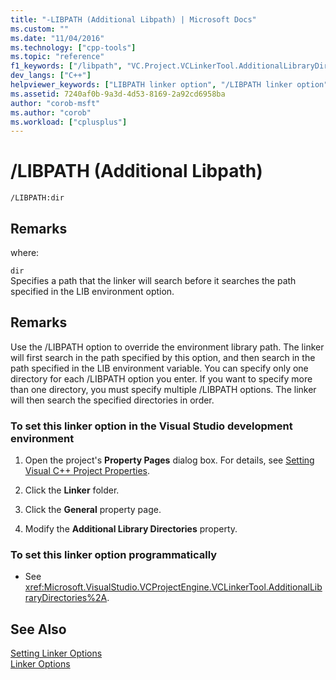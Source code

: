 ```yaml
---
title: "-LIBPATH (Additional Libpath) | Microsoft Docs"
ms.custom: ""
ms.date: "11/04/2016"
ms.technology: ["cpp-tools"]
ms.topic: "reference"
f1_keywords: ["/libpath", "VC.Project.VCLinkerTool.AdditionalLibraryDirectories"]
dev_langs: ["C++"]
helpviewer_keywords: ["LIBPATH linker option", "/LIBPATH linker option", "Additional Libpath linker option", "environment library path override", "-LIBPATH linker option", "library path linker option"]
ms.assetid: 7240af0b-9a3d-4d53-8169-2a92cd6958ba
author: "corob-msft"
ms.author: "corob"
ms.workload: ["cplusplus"]
---
```

# /LIBPATH (Additional Libpath)
```  
/LIBPATH:dir  
```  
  
## Remarks  
 where:  
  
 `dir`  
 Specifies a path that the linker will search before it searches the path specified in the LIB environment option.  
  
## Remarks  
 Use the /LIBPATH option to override the environment library path. The linker will first search in the path specified by this option, and then search in the path specified in the LIB environment variable. You can specify only one directory for each /LIBPATH option you enter. If you want to specify more than one directory, you must specify multiple /LIBPATH options. The linker will then search the specified directories in order.  
  
### To set this linker option in the Visual Studio development environment  
  
1.  Open the project's **Property Pages** dialog box. For details, see [Setting Visual C++ Project Properties](../../ide/working-with-project-properties.md).  
  
2.  Click the **Linker** folder.  
  
3.  Click the **General** property page.  
  
4.  Modify the **Additional Library Directories** property.  
  
### To set this linker option programmatically  
  
-   See <xref:Microsoft.VisualStudio.VCProjectEngine.VCLinkerTool.AdditionalLibraryDirectories%2A>.  
  
## See Also  
 [Setting Linker Options](../../build/reference/setting-linker-options.md)   
 [Linker Options](../../build/reference/linker-options.md)